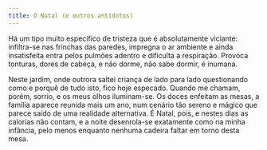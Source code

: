 ```yaml
---
title: O Natal (e outros antídotos)
---
```


Há um tipo muito específico de tristeza que é absolutamente viciante: infiltra-se nas frinchas das paredes, impregna o ar ambiente e ainda insatisfeita entra pelos pulmões adentro e dificulta a respiração. Provoca tonturas, dores de cabeça, e não dorme, não sabe dormir, é inumana.

Neste jardim, onde outrora saltei criança de lado para lado questionando como e porquê de tudo isto, fico hoje especado. Quando me chamam, porém, sorrio, e os meus olhos iluminam-se. Os doces enfeitam as mesas, a família aparece reunida mais um ano, num cenário tão sereno e mágico que parece saído de uma realidade alternativa. É Natal, pois, e nestes dias as calorias não contam, e a noite desenrola-se exatamente como na minha infância, pelo menos enquanto nenhuma cadeira faltar em torno desta mesa.